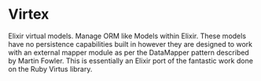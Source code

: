 Virtex
======

Elixir virtual models. Manage ORM like Models within Elixir. These models have no persistence capabilities built in however they are designed to work with an external mapper module as per the DataMapper pattern described by Martin Fowler. This is essentially an Elixir port of the fantastic work done on the Ruby Virtus library.
